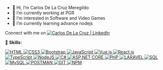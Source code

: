 - 👋 Hi, I’m Carlos De La Cruz Meregildo
- 🔭 I’m currently working at PGR
- 👀 I’m interested in Software and Video Games
- 🌱 I’m currently learning advance nodejs

Connect with me on 
<a href="https://www.linkedin.com/in/carlos-de-la-cruz-meregildo-5673b1141/">
    <img alt="Carlos De La Cruz | LinkedIn" src="https://img.shields.io/badge/LinkedIn-0077B5?style=for-the-badge&logo=linkedin&logoColor=white"/>
</a>

🚀 **Skills:**

<a href="https://github.com/search?q=user%3AJadhielv+is%3Arepo+language%3Ahtml+fork%3Atrue">
    <img alt="HTML" src="https://img.shields.io/badge/HTML%20-%23E34F26.svg?logo=html5&logoColor=white">
</a>

<a href="https://github.com/search?q=user%3AJadhielv+is%3Arepo+language%3Ahtml+fork%3Atrue">
    <img alt="CSS3" src="https://img.shields.io/badge/CSS-%23007ACC.svg?logo=css3&logoColor=white">
</a>


<a href="https://github.com/search?q=user%3AJadhielv+is%3Arepo+language%3Ahtml+fork%3Atrue">
    <img alt="Bootstrap" src="https://img.shields.io/badge/Bootstrap%20-%23007ACC.svg?logo=bootstrap&logoColor=white">
</a>

<a href="https://github.com/search?q=user%3AJadhielv+is%3Arepo+language%3Ajavascript+fork%3Atrue">
    <img alt="JavaScript" src="https://img.shields.io/badge/JavaScript%20-%23F7DF1E.svg?logo=javascript&logoColor=black">
</a>

<a href="https://github.com/search?q=user%3AJadhielv+is%3Arepo+language%3Avue+fork%3Atrue">
    <img alt="Vue.js" src="https://img.shields.io/badge/Vue.js-%2335495e.svg?logo=vue.js&logoColor=%234FC08D">
</a>

<a href="https://github.com/search?q=user%3AJadhielv+is%3Arepo+language%3Avue+fork%3Atrue">
    <img alt="React.js" src="https://img.shields.io/badge/React%20-%23007ACC.svg?logo=react&logoColor=white">
</a>

<a href="https://github.com/search?q=user%3AJadhielv+is%3Arepo+language%3AtypeScript+fork%3Atrue">
    <img alt="TypeScript" src="https://img.shields.io/badge/TypeScript%20-%23007ACC.svg?logo=typescript&logoColor=white">
</a>


<a href="https://github.com/search?q=user%3AJadhielv+is%3Arepo+language%3Ajavascript+fork%3Atrue">
    <img alt="NodeJS" src="https://img.shields.io/badge/Node.js%20-%2343853D.svg?logo=node.js&logoColor=white">
</a>

<a href="https://github.com/search?q=user%3AJadhielv+is%3Arepo+language%3Acsharp+fork%3Atrue">
    <img alt="C#" src="https://img.shields.io/badge/C%23%20-%23239120.svg?logo=c-sharp&logoColor=white">
</a>

<a href="https://github.com/search?q=user%3AJadhielv+is%3Arepo+language%3Acsharp+fork%3Atrue">
    <img alt="ASP.NET CORE" src="https://img.shields.io/badge/ASP.NET%20Core%20-%23025E8C.svg?logo=.net&logoColor=white">
</a>

<a href="#">
    <img alt="PHP" src="https://img.shields.io/badge/PHP-%23025E8C.svg?logo=php&logoColor=white">
</a>

<a href="#">
    <img alt="LARAVEL" src="https://img.shields.io/badge/Laravel-%23E34F26.svg?logo=laravel&logoColor=white">
</a>

<a href="#">
    <img alt="SQL" src="https://img.shields.io/badge/SQL%20-%23025E8C.svg?logo=amazon-dynamodb&logoColor=white">
</a>

<a href="#">
    <img alt="MySQL" src="https://img.shields.io/badge/MySQL-00000F.svg?logo=mysql&logoColor=white">
</a>

<a href="#">
    <img alt="POSTMAN" src="https://img.shields.io/badge/Postman-%23E34F26.svg?logo=postman&logoColor=white">
</a>

<a href="#">
    <img alt="GIT" src="https://img.shields.io/badge/GIT%20-%23E34F26.svg?logo=git&logoColor=white">
</a>


<a href="#">
    <img alt="NPM" src="https://img.shields.io/badge/Npm-%23E34F26.svg?logo=npm&logoColor=white">
</a>






